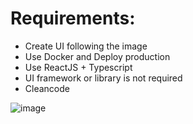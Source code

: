 # Requirements:
- Create UI following the image
- Use Docker and Deploy production
- Use ReactJS + Typescript
- UI framework or library is not required
- Cleancode

![image](https://github.com/maiquynhicttm/icttm-fe-assignments/assets/168796692/c68592a1-abc0-49e0-9626-00d5810f2854)

